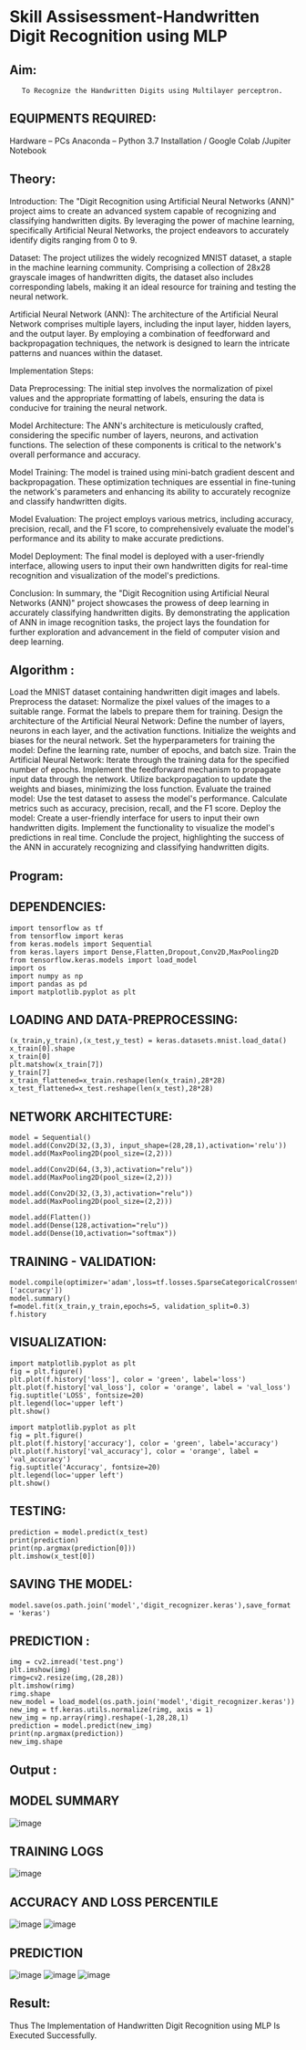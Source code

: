 # Skill Assisessment-Handwritten Digit Recognition using MLP
## Aim:
       To Recognize the Handwritten Digits using Multilayer perceptron.
##  EQUIPMENTS REQUIRED:
Hardware – PCs
Anaconda – Python 3.7 Installation / Google Colab /Jupiter Notebook
## Theory:
Introduction: The "Digit Recognition using Artificial Neural Networks (ANN)" project aims to create an advanced system capable of recognizing and classifying handwritten digits. By leveraging the power of machine learning, specifically Artificial Neural Networks, the project endeavors to accurately identify digits ranging from 0 to 9.

Dataset: The project utilizes the widely recognized MNIST dataset, a staple in the machine learning community. Comprising a collection of 28x28 grayscale images of handwritten digits, the dataset also includes corresponding labels, making it an ideal resource for training and testing the neural network.

Artificial Neural Network (ANN): The architecture of the Artificial Neural Network comprises multiple layers, including the input layer, hidden layers, and the output layer. By employing a combination of feedforward and backpropagation techniques, the network is designed to learn the intricate patterns and nuances within the dataset.

Implementation Steps:

Data Preprocessing: The initial step involves the normalization of pixel values and the appropriate formatting of labels, ensuring the data is conducive for training the neural network.

Model Architecture: The ANN's architecture is meticulously crafted, considering the specific number of layers, neurons, and activation functions. The selection of these components is critical to the network's overall performance and accuracy.

Model Training: The model is trained using mini-batch gradient descent and backpropagation. These optimization techniques are essential in fine-tuning the network's parameters and enhancing its ability to accurately recognize and classify handwritten digits.

Model Evaluation: The project employs various metrics, including accuracy, precision, recall, and the F1 score, to comprehensively evaluate the model's performance and its ability to make accurate predictions.

Model Deployment: The final model is deployed with a user-friendly interface, allowing users to input their own handwritten digits for real-time recognition and visualization of the model's predictions.

Conclusion: In summary, the "Digit Recognition using Artificial Neural Networks (ANN)" project showcases the prowess of deep learning in accurately classifying handwritten digits. By demonstrating the application of ANN in image recognition tasks, the project lays the foundation for further exploration and advancement in the field of computer vision and deep learning.

## Algorithm :
Load the MNIST dataset containing handwritten digit images and labels.
Preprocess the dataset:
Normalize the pixel values of the images to a suitable range.
Format the labels to prepare them for training.
Design the architecture of the Artificial Neural Network:
Define the number of layers, neurons in each layer, and the activation functions.
Initialize the weights and biases for the neural network.
Set the hyperparameters for training the model:
Define the learning rate, number of epochs, and batch size.
Train the Artificial Neural Network:
Iterate through the training data for the specified number of epochs.
Implement the feedforward mechanism to propagate input data through the network.
Utilize backpropagation to update the weights and biases, minimizing the loss function.
Evaluate the trained model:
Use the test dataset to assess the model's performance.
Calculate metrics such as accuracy, precision, recall, and the F1 score.
Deploy the model:
Create a user-friendly interface for users to input their own handwritten digits.
Implement the functionality to visualize the model's predictions in real time.
Conclude the project, highlighting the success of the ANN in accurately recognizing and classifying handwritten digits.

## Program:

## DEPENDENCIES:
```
import tensorflow as tf
from tensorflow import keras
from keras.models import Sequential
from keras.layers import Dense,Flatten,Dropout,Conv2D,MaxPooling2D
from tensorflow.keras.models import load_model
import os
import numpy as np
import pandas as pd
import matplotlib.pyplot as plt
```
## LOADING AND DATA-PREPROCESSING:
```
(x_train,y_train),(x_test,y_test) = keras.datasets.mnist.load_data()
x_train[0].shape
x_train[0]
plt.matshow(x_train[7])
y_train[7]
x_train_flattened=x_train.reshape(len(x_train),28*28)
x_test_flattened=x_test.reshape(len(x_test),28*28)
```
## NETWORK ARCHITECTURE:
```
model = Sequential()
model.add(Conv2D(32,(3,3), input_shape=(28,28,1),activation='relu'))
model.add(MaxPooling2D(pool_size=(2,2)))

model.add(Conv2D(64,(3,3),activation="relu"))
model.add(MaxPooling2D(pool_size=(2,2)))

model.add(Conv2D(32,(3,3),activation="relu"))
model.add(MaxPooling2D(pool_size=(2,2)))

model.add(Flatten())
model.add(Dense(128,activation="relu"))
model.add(Dense(10,activation="softmax"))
```
## TRAINING - VALIDATION:
```
model.compile(optimizer='adam',loss=tf.losses.SparseCategoricalCrossentropy(),metrics=['accuracy'])
model.summary()
f=model.fit(x_train,y_train,epochs=5, validation_split=0.3)
f.history
```
## VISUALIZATION:
```
import matplotlib.pyplot as plt
fig = plt.figure()
plt.plot(f.history['loss'], color = 'green', label='loss')
plt.plot(f.history['val_loss'], color = 'orange', label = 'val_loss')
fig.suptitle('LOSS', fontsize=20)
plt.legend(loc='upper left')
plt.show()
```
```
import matplotlib.pyplot as plt
fig = plt.figure()
plt.plot(f.history['accuracy'], color = 'green', label='accuracy')
plt.plot(f.history['val_accuracy'], color = 'orange', label = 'val_accuracy')
fig.suptitle('Accuracy', fontsize=20)
plt.legend(loc='upper left')
plt.show()
```
## TESTING:
```
prediction = model.predict(x_test)
print(prediction)
print(np.argmax(prediction[0]))
plt.imshow(x_test[0])
```
## SAVING THE MODEL:
```
model.save(os.path.join('model','digit_recognizer.keras'),save_format = 'keras')
```
## PREDICTION :
```
img = cv2.imread('test.png')
plt.imshow(img)
rimg=cv2.resize(img,(28,28))
plt.imshow(rimg)
rimg.shape
new_model = load_model(os.path.join('model','digit_recognizer.keras'))
new_img = tf.keras.utils.normalize(rimg, axis = 1)
new_img = np.array(rimg).reshape(-1,28,28,1)
prediction = model.predict(new_img)
print(np.argmax(prediction))
new_img.shape
```
## Output :

## MODEL SUMMARY

![image](https://github.com/DEEPAK22003907/Ex-6-Handwritten-Digit-Recognition-using-MLP/assets/119404520/a3e5fc3b-2468-4b26-8257-e7b45f4db651)

## TRAINING LOGS

![image](https://github.com/DEEPAK22003907/Ex-6-Handwritten-Digit-Recognition-using-MLP/assets/119404520/53ea6553-7f9a-43bf-9017-a237d4b66ecb)

## ACCURACY AND LOSS PERCENTILE

![image](https://github.com/DEEPAK22003907/Ex-6-Handwritten-Digit-Recognition-using-MLP/assets/119404520/d9a01bfd-22b2-4af2-a0ea-2eed829be35d)
![image](https://github.com/DEEPAK22003907/Ex-6-Handwritten-Digit-Recognition-using-MLP/assets/119404520/d13c9511-0450-432b-9ddd-8a410f7b359b)

## PREDICTION

![image](https://github.com/DEEPAK22003907/Ex-6-Handwritten-Digit-Recognition-using-MLP/assets/119404520/d9934e4d-64d6-4650-83ee-930b048326cf)
![image](https://github.com/DEEPAK22003907/Ex-6-Handwritten-Digit-Recognition-using-MLP/assets/119404520/74eee5db-ae20-48ba-8a7d-6714158e61f6)
![image](https://github.com/DEEPAK22003907/Ex-6-Handwritten-Digit-Recognition-using-MLP/assets/119404520/eff76fa1-1a2f-4104-84bb-2dd2e3549340)

## Result:
Thus The Implementation of Handwritten Digit Recognition using MLP Is Executed Successfully.

